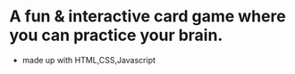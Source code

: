 # A fun & interactive card game where you can practice your brain. 
- made up with HTML,CSS,Javascript

